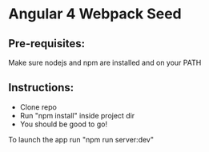 # Angular 4 Webpack Seed

## Pre-requisites:
Make sure nodejs and npm are installed and on your PATH

## Instructions:
* Clone repo
* Run "npm install" inside project dir
* You should be good to go!

To launch the app run "npm run server:dev"
